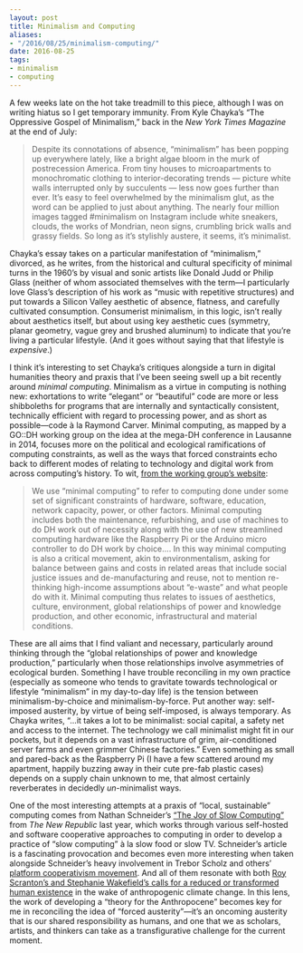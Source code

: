 ```yaml
---
layout: post
title: Minimalism and Computing
aliases: 
- "/2016/08/25/minimalism-computing/"
date: 2016-08-25
tags:
- minimalism
- computing
---
```


A few weeks late on the hot take treadmill to this piece, although I was on writing hiatus so I get temporary immunity. From Kyle Chayka’s “The Oppressive Gospel of Minimalism,” back in the *New York Times Magazine* at the end of July:

<!--more-->

> Despite its connotations of absence, “minimalism” has been popping up everywhere lately, like a bright algae bloom in the murk of postrecession America. From tiny houses to microapartments to monochromatic clothing to interior-decorating trends — picture white walls interrupted only by succulents — less now goes further than ever. It’s easy to feel overwhelmed by the minimalism glut, as the word can be applied to just about anything. The nearly four million images tagged #minimalism on Instagram include white sneakers, clouds, the works of Mondrian, neon signs, crumbling brick walls and grassy fields. So long as it’s stylishly austere, it seems, it’s minimalist.

Chayka’s essay takes on a particular manifestation of “minimalism,” divorced, as he writes, from the historical and cultural specificity of minimal turns in the 1960’s by visual and sonic artists like Donald Judd or Philip Glass (neither of whom associated themselves with the term—I particularly love Glass’s description of his work as “music with repetitive structures) and put towards a Silicon Valley aesthetic of absence, flatness, and carefully cultivated consumption. Consumerist minimalism, in this logic, isn’t really about aesthetics itself, but about using key aesthetic cues (symmetry, planar geometry, vague grey and brushed aluminum) to indicate that you’re living a particular lifestyle. (And it goes without saying that that lifestyle is *expensive*.)

I think it’s interesting to set Chayka’s critiques alongside a turn in digital humanities theory and praxis that I’ve been seeing swell up a bit recently around *minimal computing*. Minimalism as a virtue in computing is nothing new: exhortations to write “elegant” or “beautiful” code are more or less shibboleths for programs that are internally and syntactically consistent, technically efficient with regard to processing power, and as short as possible—code à la Raymond Carver. Minimal computing, as mapped by a GO::DH working group on the idea at the mega-DH conference in Lausanne in 2014, focuses more on the political and ecological ramifications of computing constraints, as well as the ways that forced constraints echo back to different modes of relating to technology and digital work from across computing’s history. To wit, [from the working group’s website](http://go-dh.github.io/mincomp/about/):

> We use “minimal computing” to refer to computing done under some set of significant constraints of hardware, software, education, network capacity, power, or other factors. Minimal computing includes both the maintenance, refurbishing, and use of machines to do DH work out of necessity along with the use of new streamlined computing hardware like the Raspberry Pi or the Arduino micro controller to do DH work by choice.... In this way minimal computing is also a critical movement, akin to environmentalism, asking for balance between gains and costs in related areas that include social justice issues and de-manufacturing and reuse, not to mention re-thinking high-income assumptions about “e-waste” and what people do with it. Minimal computing thus relates to issues of aesthetics, culture, environment, global relationships of power and knowledge production, and other economic, infrastructural and material conditions.

These are all aims that I find valiant and necessary, particularly around thinking through the “global relationships of power and knowledge production,” particularly when those relationships involve asymmetries of ecological burden. Something I have trouble reconciling in my own practice (especially as someone who tends to gravitate towards technological or lifestyle “minimalism” in my day-to-day life) is the tension between minimalism-by-choice and minimalism-by-force. Put another way: self-imposed austerity, by virtue of being self-imposed, is always temporary. As Chayka writes, “...it takes a lot to be minimalist: social capital, a safety net and access to the internet. The technology we call minimalist might fit in our pockets, but it depends on a vast infrastructure of grim, air-conditioned server farms and even grimmer Chinese factories.” Even something as small and pared-back as the Raspberry Pi (I have a few scattered around my apartment, happily buzzing away in their cute pre-fab plastic cases) depends on a supply chain unknown to me, that almost certainly reverberates in decidedly *un*-minimalist ways.

One of the most interesting attempts at a praxis of “local, sustainable” computing comes from Nathan Schneider’s [“The Joy of Slow Computing”](https://newrepublic.com/article/121832/pleasure-do-it-yourself-slow-computing) from *The New Republic* last year, which works through various self-hosted and software cooperative approaches to computing in order to develop a practice of “slow computing” à la slow food or slow TV. Schneider’s article is a fascinating provocation and becomes even more interesting when taken alongside Schneider’s heavy involvement in Trebor Scholz and others’ [platform cooperativism movement](http://platformcoop.net). And all of them resonate with both [Roy Scranton’s and Stephanie Wakefield’s calls for a reduced or transformed human existence](http://www.publicseminar.org/2015/11/theory-for-the-anthropocene/) in the wake of anthropogenic climate change. In this lens, the work of developing a “theory for the Anthropocene” becomes key for me in reconciling the idea of “forced austerity”—it’s an oncoming austerity that is our shared responsibility as humans, and one that we as scholars, artists, and thinkers can take as a transfigurative challenge for the current moment.  
